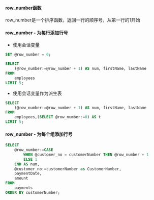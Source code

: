 #### row_number函数
row_number是一个排序函数，返回一行的顺序号，从第一行的1开始

#### row_number - 为每行添加行号
- 使用会话变量
```sql
SET @row_number = 0;

SELECT
    (@row_number:=@row_number + 1) AS num, firstName, lastName
FROM
    employees
LIMIT 5;
```
- 使用会话变量作为派生表
```sql
SELECT
    (@row_number:=@row_number + 1) AS num, firstName, lastName
FROM
    employees,(SELECT @row_number:=0) AS t
LIMIT 5;
```

#### row_number - 为每个组添加行号
```sql
SELECT
    @row_number:=CASE
        WHEN @customer_no = customerNumber THEN @row_number + 1
        ELSE 1
    END AS num,
    @customer_no:=customerNumber as CustomerNumber,
    paymentDate,
    amount
FROM
    payments
ORDER BY customerNumber;
```

